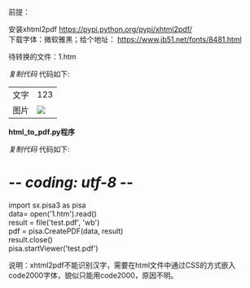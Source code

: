前提：

安装xhtml2pdf [ https://pypi.python.org/pypi/xhtml2pdf/
](https://pypi.python.org/pypi/xhtml2pdf/)  
下载字体：微软雅黑；给个地址： [ https://www.jb51.net/fonts/8481.html
](https://www.jb51.net/fonts/8481.html)

待转换的文件：1.htm  

_复制代码_ 代码如下:

  
<meta charset="utf8"/>  
<style type='text/css'>  
@font-face {  
font-family: "code2000";  
src: url("code2000.ttf")  
}

html {  
font-family: code2000;  
}  
</style>  
<html>  
<body><table>  
<tr>  
<td>文字</td>  
<td>123</td>  
</tr>  
<tr>  
<td>图片</td>  
<td><img src="1.jpg"></td>  
</tr>  
</table></body></html>  

**html_to_pdf.py程序**

_复制代码_ 代码如下:

  
# -*- coding: utf-8 -*-  
import sx.pisa3 as pisa  
data= open('1.htm').read()  
result = file('test.pdf', 'wb')  
pdf = pisa.CreatePDF(data, result)  
result.close()  
pisa.startViewer('test.pdf')  

说明：xhtml2pdf不能识别汉字，需要在html文件中通过CSS的方式嵌入code2000字体，貌似只能用code2000，原因不明。

